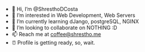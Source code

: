 - 👋 Hi, I’m @ShresthoDCosta
- 👀 I’m interested in Web Development, Web Servers
- 🌱 I’m currently learning dJango, postgreSQL, NGINX
- 💞️ I’m looking to collaborate on NOTHING :D
- 📫 Reach me at coffee@shrestho.me
- ⏰ Profile is getting ready, so, wait.
<!---
ShresthoDCosta/ShresthoDCosta is a ✨ special ✨ repository because its `README.md` (this file) appears on your GitHub profile.
You can click the Preview link to take a look at your changes.
--->
